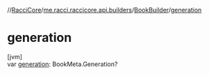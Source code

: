 //[RacciCore](../../../index.md)/[me.racci.raccicore.api.builders](../index.md)/[BookBuilder](index.md)/[generation](generation.md)

# generation

[jvm]\
var [generation](generation.md): BookMeta.Generation?
